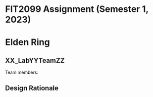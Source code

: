 # FIT2099 Assignment (Semester 1, 2023)
# Elden Ring

## XX_LabYYTeamZZ
Team members:

## Design Rationale